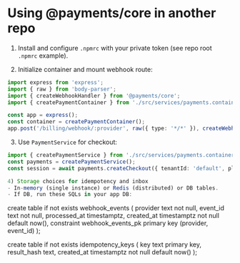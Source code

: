 # Using @payments/core in another repo

1) Install and configure `.npmrc` with your private token (see repo root `.npmrc` example).

2) Initialize container and mount webhook route:

```ts
import express from 'express';
import { raw } from 'body-parser';
import { createWebhookHandler } from '@payments/core';
import { createPaymentContainer } from './src/services/payments.container';

const app = express();
const container = createPaymentContainer();
app.post('/billing/webhook/:provider', raw({ type: '*/*' }), createWebhookHandler(container));
```

3) Use `PaymentService` for checkout:

```ts
import { createPaymentService } from './src/services/payments.container';
const payments = createPaymentService();
const session = await payments.createCheckout({ tenantId: 'default', planId: 'variantId', userId, userEmail });

4) Storage choices for idempotency and inbox
- In-memory (single instance) or Redis (distributed) or DB tables.
- If DB, run these SQLs in your app DB:
```
create table if not exists webhook_events (
  provider text not null,
  event_id text not null,
  processed_at timestamptz,
  created_at timestamptz not null default now(),
  constraint webhook_events_pk primary key (provider, event_id)
);

create table if not exists idempotency_keys (
  key text primary key,
  result_hash text,
  created_at timestamptz not null default now()
);
```
```


